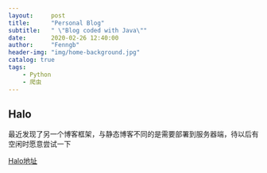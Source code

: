 ```yaml
---
layout:     post
title:      "Personal Blog"
subtitle:   " \"Blog coded with Java\""
date:       2020-02-26 12:40:00
author:     "Fenngb"
header-img: "img/home-background.jpg"
catalog: true
tags:
    - Python
    - 爬虫
---
```


## Halo
最近发现了另一个博客框架，与静态博客不同的是需要部署到服务器端，待以后有空闲时愿意尝试一下

[Halo地址](https://github.com/halo-dev/halo)
